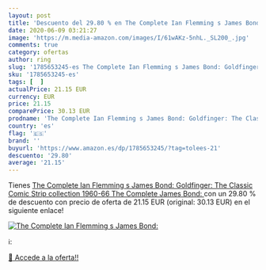 ```yaml
---
layout: post
title: 'Descuento del 29.80 % en The Complete Ian Flemming s James Bond: '
date: 2020-06-09 03:21:27
image: 'https://m.media-amazon.com/images/I/61wAKz-5nhL._SL200_.jpg'
comments: true
category: ofertas
author: ring
slug: '1785653245-es The Complete Ian Flemming s James Bond: Goldfinger: The...'
sku: '1785653245-es'
tags: [  ]
actualPrice: 21.15 EUR
currency: EUR
price: 21.15
comparePrice: 30.13 EUR
prodname: 'The Complete Ian Flemming s James Bond: Goldfinger: The Classic Comic Strip collection 1960-66  The Complete James Bond: '
country: 'es'
flag: '🇪🇸'
brand: ''
buyurl: 'https://www.amazon.es/dp/1785653245/?tag=tolees-21'
descuento: '29.80'
average: '21.15'
---
```


Tienes [The Complete Ian Flemming s James Bond: Goldfinger: The Classic Comic Strip collection 1960-66  The Complete James Bond: ](https://www.amazon.es/dp/1785653245/?tag=tolees-21) con un 29.80 % de descuento con precio de oferta de 21.15 EUR (original: 30.13 EUR) en el siguiente enlace!

[![The Complete Ian Flemming s James Bond: ](https://m.media-amazon.com/images/I/61wAKz-5nhL._SL200_.jpg)](https://www.amazon.es/dp/1785653245/?tag=tolees-21)

ℹ️:


[🛒 Accede a la oferta!!](https://www.amazon.es/dp/1785653245/?tag=tolees-21)
